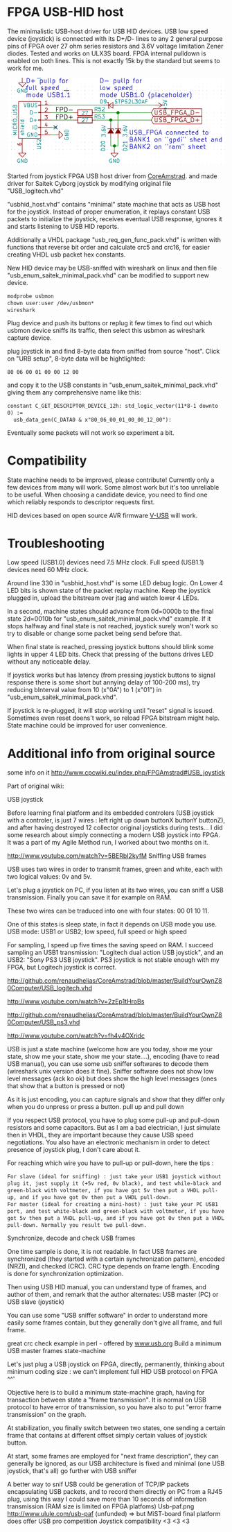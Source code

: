 # FPGA USB-HID host

The minimalistic USB-host driver for USB HID devices. USB low speed device
(joystick) is connected with its D+/D- lines to any 2 general purpose pins of FPGA
over 27 ohm series resistors and 3.6V voltage limitation Zener diodes. 
Tested and works on ULX3S board. FPGA internal pulldown is enabled on both
lines. This is not exactly 15k by the standard but seems to work for me.

![Schematics](/pic/usbhost.png)

Started from joystick FPGA USB host driver from 
[CoreAmstrad](https://github.com/renaudhelias/CoreAmstrad).
and made driver for Saitek Cyborg joystick by modifying
original file "USB_logitech.vhd"

"usbhid_host.vhd" contains "minimal" state machine that acts as USB host for
the joystick. Instead of proper enumeration, it replays constant USB 
packets to initialize the joystick, receives eventual USB response, 
ignores it and starts listening to USB HID reports.

Additionally a VHDL package "usb_req_gen_func_pack.vhd" is written with functions that
reverse bit order and calculate crc5 and crc16, for easier creating 
VHDL usb packet hex constants.

New HID device may be USB-sniffed with wireshark on linux
and then file "usb_enum_saitek_minimal_pack.vhd" can be modified to support new device.

    modprobe usbmon
    chown user:user /dev/usbmon*
    wireshark

Plug device and push its buttons or replug it few times to find out
which usbmon device sniffs its traffic, then select
this usbmon as wireshark capture device.

plug joystick in and find 8-byte data from sniffed from source "host".
Click on "URB setup", 8-byte data will be hightlighted:

    80 06 00 01 00 00 12 00

and copy it to the USB constants in "usb_enum_saitek_minimal_pack.vhd" giving them
any comprehensive name like this:

    constant C_GET_DESCRIPTOR_DEVICE_12h: std_logic_vector(11*8-1 downto 0) :=
      usb_data_gen(C_DATA0 & x"80_06_00_01_00_00_12_00"):

Eventually some packets will not work so experiment a bit.

# Compatibility

State machine needs to be improved, please contribute!
Currently only a few devices from many will work. Some
almost work but it's too unreliable to be useful.
When choosing a candidate device, you need to find one
which reliably responds to descriptor requests first.

HID devices based on open source AVR firmware 
[V-USB](https://www.obdev.at/products/vusb/index.html) 
will work.

# Troubleshooting

Low speed (USB1.0) devices need 7.5 MHz clock.
Full speed (USB1.1) devices need 60 MHz clock.

Around line 330 in "usbhid_host.vhd" is some LED debug logic. 
On Lower 4 LED bits is shown state of the packet replay machine.
Keep the joystick plugged in, upload the bitstream over jtag and
watch lower 4 LEDs.

In a second, machine states should advance from 0d=0000b to the final state 
2d=0010b for "usb_enum_saitek_minimal_pack.vhd" example. If it stops 
halfway and final state is not reached, joystick surely won't work so try to 
disable or change some packet being send before that.

When final state is reached, pressing joystick buttons should blink
some lights in upper 4 LED bits. Check that pressing of the buttons
drives LED without any noticeable delay.

If joystick works but has latency (from pressing joystick buttons to signal
response there is some short but annying delay of 100-200 ms), try 
reducing bInterval value from 10 (x"0A") to 1 (x"01") in 
"usb_enum_saitek_minimal_pack.vhd".

If joystick is re-plugged, it will stop working until "reset" signal
is issued. Sometimes even reset doens't work, so reload FPGA bitstream
might help. State machine could be improved for user convenience.

# Additional info from original source

some info on it
http://www.cpcwiki.eu/index.php/FPGAmstrad#USB_joystick

Part of original wiki:

USB joystick

Before learning final platform and its embedded controlers (USB joystick with a controler, is just 7 wires : left right up down buttonX buttonY buttonZ), and after having destroyed 12 collector original joysticks during tests... I did some research about simply connecting a modern USB joystick into FPGA. It was a part of my Agile Method run, I worked about two months on it.

http://www.youtube.com/watch?v=5BERbI2kyfM
Sniffing USB frames

USB uses two wires in order to transmit frames, green and white, each with two logical values: 0v and 5v.

Let's plug a joystick on PC, if you listen at its two wires, you can sniff a USB transmission. Finally you can save it for example on RAM.

These two wires can be traduced into one with four states: 00 01 10 11.

One of this states is sleep state, in fact it depends on USB mode you use.
USB mode: USB1 or USB2; low speed, full speed or high speed

For sampling, I speed up five times the saving speed on RAM. I succeed sampling an USB1 transmission: "Logitech dual action USB joystick", and an USB2: "Sony PS3 USB joystick". PS3 joystick is not stable enough with my FPGA, but Logitech joystick is correct.

http://github.com/renaudhelias/CoreAmstrad/blob/master/BuildYourOwnZ80Computer/USB_logitech.vhd

http://www.youtube.com/watch?v=2zEp1tHroBs

http://github.com/renaudhelias/CoreAmstrad/blob/master/BuildYourOwnZ80Computer/USB_ps3.vhd

http://www.youtube.com/watch?v=fh4v4OXridc

USB is just a state machine (welcome how are you today, show me your state, show me your state, show me your state....), encoding (have to read USB manual), you can use some usb sniffer softwares to decode them (wireshark unix version does it fine). Sniffer software does not show low level messages (ack ko ok) but does show the high level messages (ones that show that a button is pressed or not)

As it is just encoding, you can capture signals and show that they differ only when you do unpress or press a button.
pull up and pull down

If you respect USB protocol, you have to plug some pull-up and pull-down resistors and some capacitors. But as I am a bad electrician, I just simulate then in VHDL, they are important because they cause USB speed negotiations. You also have an electronic mechanism in order to detect presence of joystick plug, I don't care about it.

For reaching which wire you have to pull-up or pull-down, here the tips :

    For slave (ideal for sniffing) : just take your USB1 joystick without plug it, just supply it (+5v red, 0v black), and test while-black and green-black with voltmeter, if you have got 5v then put a VHDL pull-up, and if you have got 0v then put a VHDL pull-down.
    For master (ideal for creating a mini-host) : just take your PC USB1 port, and test white-black and green-black with voltmeter, if you have got 5v then put a VHDL pull-up, and if you have got 0v then put a VHDL pull-down. Normally you result two pull-down.

Synchronize, decode and check USB frames

One time sample is done, it is not readable. In fact USB frames are synchronized (they started with a certain synchronization pattern), encoded (NRZI), and checked (CRC). CRC type depends on frame length. Encoding is done for synchronization optimization.

Then using USB HID manual, you can understand type of frames, and author of them, and remark that the author alternates: USB master (PC) or USB slave (joystick)

You can use some "USB sniffer software" in order to understand more easily some frames contain, but they generally don't give all frame, and full frame.

great crc check example in perl - offered by www.usb.org
Build a minimum USB master frames state-machine

Let's just plug a USB joystick on FPGA, directly, permanently, thinking about minimum coding size : we can't implement full HID USB protocol on FPGA ^^'

Objective here is to build a minimum state-machine graph, having for transaction between state a "frame transmission". It is normal on USB protocol to have error of transmission, so you have also to put "error frame transmission" on the graph.

At stabilization, you finally switch between two states, one sending a certain frame that contains at different offset simply certain values of joystick button.

At start, some frames are employed for "next frame description", they can generally be ignored, as our USB architecture is fixed and minimal (one USB joystick, that's all)
go further with USB sniffer

A better way to snif USB could be generation of TCP/IP packets encapsulating USB packets, and to record them directly on PC from a RJ45 plug, using this way I could save more than 10 seconds of information transmission (RAM size is limited on FPGA platfoms)
Usb-paf.png
http://www.ulule.com/usb-paf (unfunded) => but MiST-board final platform does offer USB pro competition Joystick compatibility <3 <3 <3 
